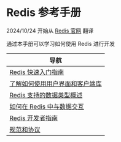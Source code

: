 # Redis 参考手册

2024/10/24 开始从 [Redis 官网](https://redis.io/docs/latest/develop/reference/) 翻译

通过本手册可以学习如何使用 Redis 进行开发

| 导航                               |
| ---------------------------------- |
| [Redis 快速入门指南]()             |
| [了解如何使用用户界面和客户端库]() |
| [Redis 支持的数据类型概述]()       |
| [如何在 Redis 中与数据交互]()      |
| [Redis 开发者指南]()               |
| [规范和协议]()                     |
